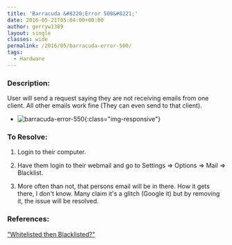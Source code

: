 ```yaml
---
title: 'Barracuda &#8220;Error 500&#8221;'
date: 2016-05-21T05:04:00+00:00
author: gerryw1389
layout: single
classes: wide
permalink: /2016/05/barracuda-error-500/
tags:
  - Hardware
---
```

<!--more-->

### Description:

User will send a request saying they are not receiving emails from one client. All other emails work fine (They can even send to that client).

   - ![barracuda-error-550](https://automationadmin.com/assets/images/uploads/2016/09/barracuda-error-550.png){:class="img-responsive"}

### To Resolve:

1. Login to their computer.

2. Have them login to their webmail and go to Settings => Options => Mail => Blacklist.

3. More often than not, that persons email will be in there. How it gets there, I don't know. Many claim it's a glitch (Google it) but by removing it, the issue will be resolved.

### References:

["Whitelisted then Blacklisted?"](http://forum.mailenable.com/viewtopic.php?t=27138)